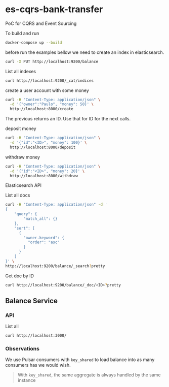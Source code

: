 # es-cqrs-bank-transfer
PoC for CQRS and Event Sourcing

To build and run
```sh
docker-compose up --build
```

before run  the examples bellow we need to create an index in elasticsearch.
```sh
curl -X PUT http://localhost:9200/balance
```

List all indexes
```sh
curl http://localhost:9200/_cat/indices
```

create a user account with some money
```sh
curl -H "Content-Type: application/json" \
  -d '{"owner":"Paulo", "money": 50}' \
  http://localhost:8000/create
```

The previous returns an ID. Use that for ID for the next calls.

deposit money
```sh
curl -H "Content-Type: application/json" \
  -d '{"id":"<ID>", "money": 100}' \
  http://localhost:8000/deposit
```

withdraw money
```sh
curl -H "Content-Type: application/json" \
  -d '{"id":"<ID>", "money": 20}' \
  http://localhost:8000/withdraw
```

Elasticsearch API

List all docs
```sh
curl -H "Content-Type: application/json" -d '
{
    "query": {
        "match_all": {}
    },
    "sort": [
      {
        "owner.keyword": {
          "order": "asc"
        }
      }
    ]
}' \
http://localhost:9200/balance/_search?pretty
```

Get doc by ID
```sh
curl http://localhost:9200/balance/_doc/<ID>?pretty
```

## Balance Service

### API

List all
```sh
curl http://localhost:3000/
```

### Observations

We use Pulsar consumers with `key_shared` to load balance into as many consumers has we would wish.
> With `key_shared`, the same aggregate is always handled by the same instance

